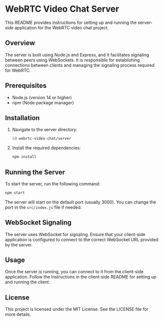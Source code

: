 # WebRTC Video Chat Server

This README provides instructions for setting up and running the server-side application for the WebRTC video chat project.

## Overview

The server is built using Node.js and Express, and it facilitates signaling between peers using WebSockets. It is responsible for establishing connections between clients and managing the signaling process required for WebRTC.

## Prerequisites

- Node.js (version 14 or higher)
- npm (Node package manager)

## Installation

1. Navigate to the server directory:

   ```bash
   cd webrtc-video-chat/server
   ```

2. Install the required dependencies:

   ```bash
   npm install
   ```

## Running the Server

To start the server, run the following command:

```bash
npm start
```

The server will start on the default port (usually 3000). You can change the port in the `src/index.js` file if needed.

## WebSocket Signaling

The server uses WebSocket for signaling. Ensure that your client-side application is configured to connect to the correct WebSocket URL provided by the server.

## Usage

Once the server is running, you can connect to it from the client-side application. Follow the instructions in the client-side README for setting up and running the client.

## License

This project is licensed under the MIT License. See the LICENSE file for more details.